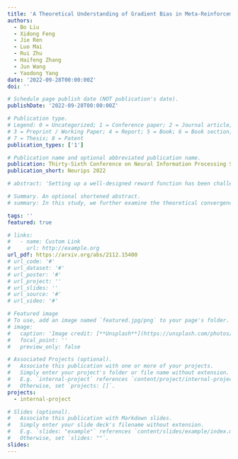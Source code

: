 ```yaml
---
title: 'A Theoretical Understanding of Gradient Bias in Meta-Reinforcement Learning'
authors:
  - Bo Liu
  - Xidong Feng
  - Jie Ren
  - Luo Mai
  - Rui Zhu
  - Haifeng Zhang
  - Jun Wang
  - Yaodong Yang
date: '2022-09-28T00:00:00Z'
doi: ''

# Schedule page publish date (NOT publication's date).
publishDate: '2022-09-28T00:00:00Z'

# Publication type.
# Legend: 0 = Uncategorized; 1 = Conference paper; 2 = Journal article;
# 3 = Preprint / Working Paper; 4 = Report; 5 = Book; 6 = Book section;
# 7 = Thesis; 8 = Patent
publication_types: ['1']

# Publication name and optional abbreviated publication name.
publication: Thirty-Sixth Conference on Neural Information Processing Systems
publication_short: Neurips 2022

# abstract: 'Setting up a well-designed reward function has been challenging for many reinforcement learning applications. Preference-based reinforcement learning (PbRL) provides a new framework that avoids reward engineering by leveraging human preferences (i.e., preferring apples over oranges) as the reward signal. Therefore, improving the efficacy of data usage for preference data becomes critical. In this work, we propose Meta-Reward-Net (MRN), a data-efficient PbRL framework that incorporates bi-level optimization for both reward and policy learning. The key idea of MRN is to adopt the performance of the Q-function as the learning target. Based on this, MRN learns the Q-function and the policy in the inner level while updating the reward function adaptively according to the performance of the Q-function on the preference data in the outer level. Our experiments on robotic simulated manipulation tasks and locomotion tasks demonstrate that MRN outperforms prior methods in the case of few preference labels and significantly improves data efficiency, achieving state-of-the-art in preference-based RL. Ablation studies further demonstrate that MRN learns a more accurate Q-function compared to prior work and shows obvious advantages when only a small amount of human feedback is available. The source code and videos of this project are released at https://sites.google.com/view/meta-reward-net.'

# Summary. An optional shortened abstract.
# summary: In this study, we further examine the theoretical convergence rate and sample complexity of such regret minimization-based double oracle methods, utilizing a unified framework called RegretMinimizing Double Oracle.

tags: ''
featured: true

# links:
#   - name: Custom Link
#     url: http://example.org
url_pdf: https://arxiv.org/abs/2112.15400
# url_code: '#'
# url_dataset: '#'
# url_poster: '#'
# url_project: ''
# url_slides: ''
# url_source: '#'
# url_video: '#'

# Featured image
# To use, add an image named `featured.jpg/png` to your page's folder.
# image:
#   caption: 'Image credit: [**Unsplash**](https://unsplash.com/photos/pLCdAaMFLTE)'
#   focal_point: ''
#   preview_only: false

# Associated Projects (optional).
#   Associate this publication with one or more of your projects.
#   Simply enter your project's folder or file name without extension.
#   E.g. `internal-project` references `content/project/internal-project/index.md`.
#   Otherwise, set `projects: []`.
projects:
  - internal-project

# Slides (optional).
#   Associate this publication with Markdown slides.
#   Simply enter your slide deck's filename without extension.
#   E.g. `slides: "example"` references `content/slides/example/index.md`.
#   Otherwise, set `slides: ""`.
slides:
---
```

